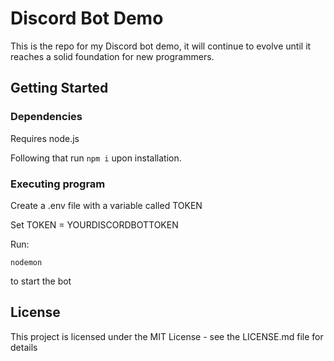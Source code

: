 # Discord Bot Demo

This is the repo for my Discord bot demo, it will continue to evolve until it reaches a solid foundation for new programmers.

## Getting Started

### Dependencies

Requires node.js

Following that run ```npm i``` upon installation.

### Executing program
Create a .env file with a variable called TOKEN

Set TOKEN = YOURDISCORDBOTTOKEN

Run:
```
nodemon
```
to start the bot


## License

This project is licensed under the MIT License - see the LICENSE.md file for details

